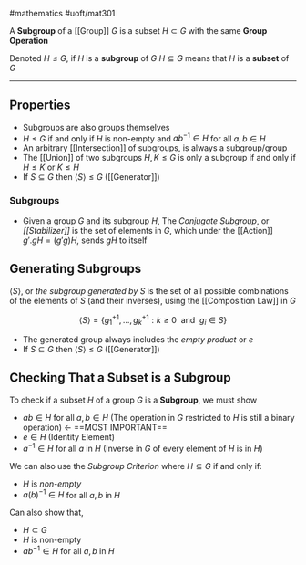 #mathematics 
#uoft/mat301 

A **Subgroup** of a [[Group]] $G$ is a subset $H\subset G$ with the same **Group Operation**

Denoted $H\leq G$, if $H$ is a **subgroup** of $G$
	$H\subseteq G$ means that $H$ is a **subset** of $G$

---
## Properties
- Subgroups are also groups themselves
- $H\leq G$ if and only if $H$ is non-empty and $ab^{-1}\in H$ for all $a,b\in H$
- An arbitrary [[Intersection]] of subgroups, is always a subgroup/group
- The [[Union]] of two subgroups $H,K\leq  G$ is only a subgroup if and only if $H\leq K$ or $K\leq H$
- If $S\subseteq G$ then $\langle S \rangle \leq G$ ([[Generator]])

### Subgroups
- Given a group $G$ and its subgroup $H$, The *Conjugate Subgroup*, or *[[Stabilizer]]* is the set of elements in $G$, which under the [[Action]] $g'.gH=(g'g)H$, sends $gH$ to itself 

## Generating Subgroups
$\langle S\rangle$, or *the subgroup generated by $S$* is the set of all possible combinations of the elements of $S$ (and their inverses), using the [[Composition Law]] in $G$

$$\langle S\rangle = \{g_{1}^{+1},...,g_{k}^{+1}:k\geq 0 \ \text{ and } \ g_{i}\in S\}$$
- The generated group always includes the *empty product* or $e$
- If $S\subseteq G$ then $\langle S \rangle \leq G$ ([[Generator]])
## Checking That a Subset is a Subgroup
To check if a subset $H$ of a group $G$ is a **Subgroup**, we must show
- $ab\in H$ for all $a,b\in H$ (The operation in $G$ restricted to $H$ is still a binary operation) <- ==MOST IMPORTANT==
- $e\in H$ (Identity Element)
- $a^{-1}\in H$ for all $a$ in $H$ (Inverse in $G$ of every element of $H$ is in $H$)

We can also use the *Subgroup Criterion* where $H\subseteq G$ if and only if:
- $H$ is *non-empty*
- $a(b)^{-1}\in H$ for all $a,b$ in $H$

Can also show that,
- $H\subset G$
- $H$ is non-empty 
- $ab^{-1}\in H$ for all $a,b$ in $H$
